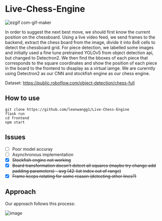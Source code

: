 # Live-Chess-Engine

![ezgif com-gif-maker](https://user-images.githubusercontent.com/62505788/209054224-ceee1ca0-63a1-488c-a52b-e625ea1c9e7b.gif)

In order to suggest the next best move, we should first know the current position on the chessboard. Using a live video feed, we send frames to the backend, extract the chess board from the image, divide it into 8x8 cells to detect the chessboard grid. For piece detection, we labelled some images and initially used a fine tune pretrained YOLOv5 from object detection api, but changed to Detectron2. We then find the bboxes of each piece that corresponds to the square coordinates and show the position of each piece in the board to the frontend to disaplay as a virtual iamge. We are curerntly using Detectron2 as our CNN and stockfish engine as our chess engine. 

Dataset: https://public.roboflow.com/object-detection/chess-full

## How to use

```shell
git clone https://github.com/leonwangg1/Live-Chess-Engine
flask run
cd frontend
npm start
```
## Issues

- [ ] Poor model accuray
- [ ] Asynchronous implementation
- [x] ~~Stockfish engine not working~~
- [x] ~~Board transformation doesn't detect all squares (maybe try change add padding parameters) - avg (42-list index out of range)~~
- [x] ~~Frame keeps rotating for some reason (detecting other lines?)~~

## Approach

Our approach follows this process:

![image](https://user-images.githubusercontent.com/62505788/167887379-b2e36bbd-80bc-469d-a598-6cd64a6bafae.png)
